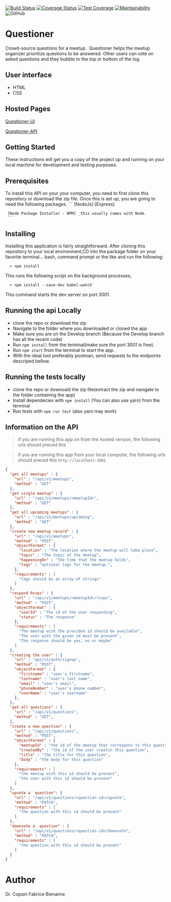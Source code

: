 [![Build Status](https://travis-ci.org/cop1fab/questioner-final.svg?branch=develop)](https://travis-ci.org/cop1fab/questioner-final)
[![Coverage Status](https://coveralls.io/repos/github/cop1fab/questioner-final/badge.svg?branch=develop)](https://coveralls.io/github/cop1fab/questioner-final?branch=develop)
[![Test Coverage](https://api.codeclimate.com/v1/badges/7f62dc4ea6198e1985a1/test_coverage)](https://codeclimate.com/github/cop1fab/questioner-final/test_coverage)
[![Maintainability](https://api.codeclimate.com/v1/badges/5fbdaed021a61dc69a8f/maintainability)](https://codeclimate.com/github/karekkhaleb/Questioner/maintainability)
![GitHub](https://img.shields.io/github/license/mashape/apistatus.svg)
# Questioner
Crowd-source questions for a meetup. ​ Questioner​​ helps the meetup organizer prioritize questions to be answered. Other users can vote on asked questions and they bubble to the top or bottom of the log.

## User interface 
  - HTML
  - CSS
## Hosted Pages
[Questioner-UI](https://cop1fab.github.io/questioner-final/UI/)

[Questioner-API](#)

## Getting Started

   These instructions will get you a copy of the project up and running on your local machine for development  and testing purposes.

## Prerequisites

  To install this API on your your computer, you need to first clone this repository or download the zip file. Once this is set up, you are going to need the following packages.
     ```
     [NodeJs]
     [Express]
     
     [Node Package Installer - NPM] _this usually comes with Node.
     ```
## Installing

  Installing this application is fairly straightforward. After cloning this repository to your local environment,CD into the package folder on your favorite terminal... bash, command prompt or the like and run the following:

      > npm install

  This runs the following script on the background processes;

      > npm install --save-dev babel-watch`

  This command starts the dev server on port 3001.

## Running the api Locally

* clone the repo or download the zip
* Navigate to the folder where you downloaded or cloned the app
* Make sure you are on the Develop branch (Because the Develop branch has all the recent code)
* Run `npm install` from the terminal(make sure the port 3001 is free).
* Run `npm start` from the terminal to start the app.
* With the ideal tool preferably postman, send requests to the endpoints descriped bellow.

## Running the tests locally 
* clone the repo or downoald the zip file(extract the zip and navigate to the folder containing the app)
* Install dependecies with `npm install` (You can also use yarn) from the terminal
* Run tests with `npm run test` (also yarn may work)


## Information on the API
 
> if you are running this app on from the hosted version, the following urls should preced this ``

> if you are running this app from your local computer, the following urls should preced this `http://localhost:3001`


```json
{
  "get all meetups" : {
    "url" : "/api/v1/meetups",
    "method" : "GET"
  },
  "get single meetup" : {
    "url" : "/api/v1/meetups/<meetupId>",
    "method" : "GET"
  },
  "get all upcoming meetups" : {
    "url" : "/api/v1/meetups/upcoming",
    "method" : "GET"
  },
  "create new meetup record" : {
    "url" : "/api/v1/meetups",
    "method" : "POST",
    "objectFormat" : {
      "location" : "The location where the meetup will take place",
      "topic" : "The topic of the meetup",
      "happeningOn" : "The time that the meetup holds",
      "tags" : "optional tags for the meetup.",
    },
    "requirements" : [
      "tags should be an array of strings"
    ]
  },
  "respond Rsvps" : {
    "url" : "/api/v1/meetups/<meetupId>/rsvps",
    "method" : "POST",
    "objectFormat" : {
      "userId" : "The id of the user responding",
      "status" : "The response"
    },
    "requirements" : [
      "The meetup with the provided id should be available",
      "The user with the given id must be present",
      "The response should be yes, no or maybe"
    ]    
  },
  "creating the user" : {
    "url" : "api/v1/auth/signup",
    "method" : "POST",
    "objectFormat" : {
      "firstname" : "user's firstname",
      "lastname" : "user's last name",
      "email" : "user's email",
      "phoneNumber" : "user's phone number",
      "userName" : "user's username"
    },
  },
  "get all questions" : {
    "url" : "/api/v1/questions",
    "method" : "GET",
  },
  "create a new question" : {
    "url" : "/api/v1/questions",
    "method" : "POST",
    "objectFormat" : {
      "meetupId" : "the id of the meetup that correspons to this question",
      "createdBy" : "the id of the user creatin this question",
      "title" : "the title for this question",
      "body" : "the body for this question"
    },
    "requirements" : [
      "the meetup with this id should be present",
      "the user with this id should be present"
    ]
  },
  "upvote a  question": {
    "url" : "/api/v1/questions/<question-id>/upvote",
    "method" : "PATCH",
    "requirements" : [
      "the question with this id should be present"
    ]
  },
  "downvote a  question" : {
    "url" : "/api/v1/questions/<question-id>/downvote",
    "method" : "PATCH",
    "requirements" : [
      "the question with this id should be present"
    ]
  }
}

```


# Author
  Dr. Copain Fabrice Bienaime
